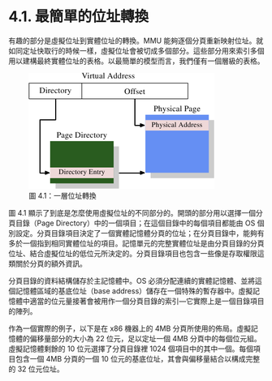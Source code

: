 # 4.1. 最簡單的位址轉換

有趣的部分是虛擬位址到實體位址的轉換。MMU 能夠逐個分頁重新映射位址。就如同定址快取行的時候一樣，虛擬位址會被切成多個部分。這些部分用來索引多個用以建構最終實體位址的表格。以最簡單的模型而言，我們僅有一個層級的表格。

<figure>
  <img src="../assets/figure-4.1.png" alt="圖 4.1：一層位址轉換">
  <figcaption>圖 4.1：一層位址轉換</figcaption>
</figure>

圖 4.1 顯示了到底是怎麼使用虛擬位址的不同部分的。開頭的部分用以選擇一個分頁目錄（Page Directory）中的一個項目；在這個目錄中的每個項目都能由 OS 個別設定。分頁目錄項目決定了一個實體記憶體分頁的位址；在分頁目錄中，能夠有多於一個指到相同實體位址的項目。記憶單元的完整實體位址是由分頁目錄的分頁位址、結合虛擬位址的低位元所決定的。分頁目錄項目也包含一些像是存取權限這類關於分頁的額外資訊。

分頁目錄的資料結構儲存於主記憶體中。OS 必須分配連續的實體記憶體、並將這個記憶體區域的基底位址（base address）儲存在一個特殊的暫存器中。虛擬記憶體中適當的位元量接著會被用作一個分頁目錄的索引––它實際上是一個目錄項目的陣列。

作為一個實際的例子，以下是在 x86 機器上的 4MB 分頁所使用的佈局。虛擬記憶體的偏移量部分的大小為 22 位元，足以定址一個 4MB 分頁中的每個位元組。虛擬記憶體剩餘的 10 位元選擇了分頁目錄裡 1024 個項目中的其中一個。每個項目包含一個 4MB 分頁的一個 10 位元的基底位址，其會與偏移量結合以構成完整的 32 位元位址。

